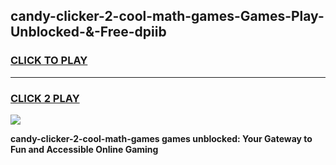 
## candy-clicker-2-cool-math-games-Games-Play-Unblocked-&-Free-dpiib
<h3>
<a href="https://premium76.site?title=candy-clicker-2-cool-math-games&ref=24A">CLICK TO PLAY</a></h3>
<hr>

<h3>
<a href="https://premium76.site?title=candy-clicker-2-cool-math-games&ref=24A">CLICK 2 PLAY</a>
  
</h3>

<a href="https://premium76.site?title=candy-clicker-2-cool-math-games&ref=24A"><img src="https://clearcache.store/games.png"></a>


**candy-clicker-2-cool-math-games games unblocked: Your Gateway to Fun and Accessible Online Gaming**
